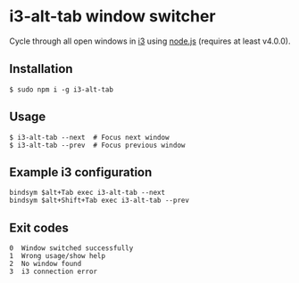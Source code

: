 # i3-alt-tab window switcher

Cycle through all open windows in [i3](https://i3wm.org/) using [node.js](https://nodejs.org/) (requires at least v4.0.0).

## Installation
    $ sudo npm i -g i3-alt-tab

## Usage
    $ i3-alt-tab --next  # Focus next window
    $ i3-alt-tab --prev  # Focus previous window

## Example i3 configuration
    bindsym $alt+Tab exec i3-alt-tab --next
    bindsym $alt+Shift+Tab exec i3-alt-tab --prev

## Exit codes
    0  Window switched successfully
    1  Wrong usage/show help
    2  No window found
    3  i3 connection error
